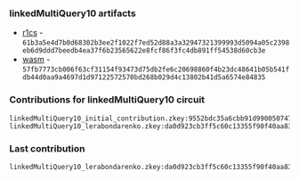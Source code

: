### linkedMultiQuery10 artifacts

- [r1cs](./contributions/linkedMultiQuery10/linkedMultiQuery10.r1cs) - `61b3a5e4d7b0d68302b3ee2f1022f7ed52d88a3a32947321399993d5094a05c2398eb6d9ddd7beedb4ea37f6b23565622e8fcf86f3fc4db891ff54538d60cb3e`
- [wasm](./contributions/linkedMultiQuery10/linkedMultiQuery10.wasm) - `57fb7773cb006f63cf31154f93473d75db2fe6c20698860f4b23dc48641b05b541fdb44d0aa9a4697d1d97122572570bd268b029d4c13802b41d5a6574e84835`

### Contributions for linkedMultiQuery10 circuit

```
linkedMultiQuery10_initial_contribution.zkey:9552bdc35a6cbb91d9900507471ef3f8f61d5a15a18c97923b9f0927e62f3c6a822fd8caf3c1f97abf9e8c8b62d8b780db07acbeb07f333a850fb525a5199d3c
linkedMultiQuery10_lerabondarenko.zkey:da0d923cb3ff5c60c13355f90f40aa8344e3f393bebecd3ca29f617d46ced986a16366e720a4586569ebff598c2712a2e38441f5cf27a8062670d603a2ca6e6d
```

### Last contribution
```
linkedMultiQuery10_lerabondarenko.zkey:da0d923cb3ff5c60c13355f90f40aa8344e3f393bebecd3ca29f617d46ced986a16366e720a4586569ebff598c2712a2e38441f5cf27a8062670d603a2ca6e6d
```
